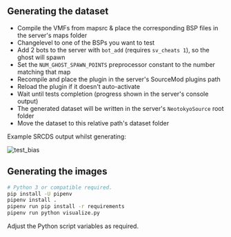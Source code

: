 ## Generating the dataset

- Compile the VMFs from mapsrc & place the corresponding BSP files in the server's maps folder
- Changelevel to one of the BSPs you want to test
- Add 2 bots to the server with `bot_add` (requires `sv_cheats 1`), so the ghost will spawn
- Set the `NUM_GHOST_SPAWN_POINTS` preprocessor constant to the number matching that map
- Recompile and place the plugin in the server's SourceMod plugins path
- Reload the plugin if it doesn't auto-activate
- Wait until tests completion (progress shown in the server's console output)
- The generated dataset will be written in the server's `NeotokyoSource` root folder
- Move the dataset to this relative path's dataset folder

Example SRCDS output whilst generating:

![test_bias](https://github.com/Rainyan/sourcemod-nt-ghost-distribution/assets/6595066/cd120483-a251-415a-a99a-c35cf6391cc0)

## Generating the images

```bash
# Python 3 or compatible required.
pip install -U pipenv
pipenv install .
pipenv run pip install -r requirements
pipenv run python visualize.py
```

Adjust the Python script variables as required.
